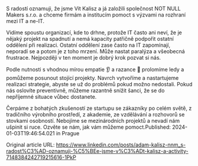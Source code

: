 S radostí oznamuji, že jsme Vít Kalisz a já založili společnost NOT NULL Makers s.r.o. a chceme firmám a institucím pomoct s výzvami na rozhraní mezi IT a ne-IT.

Vidíme spoustu organizací, kde to drhne, protože IT často ani neví, že je nějaký projekt na spadnutí a nemá kapacity patřičně podpořit ostatní oddělení při realizaci. Ostatní oddělení zase často na IT zapomínají, neporadí se a potom je z toho mrzení. Může nastat paralýza a všeobecná frustrace. Nejpozději v ten moment je dobrý krok pozvat si nás.

Podle nutnosti s vhodnou mírou empatie 👂 a razance 💪 prolomíme ledy a pomůžeme posunout stojící projekty. Navrch vytvoříme a nastartujeme realizaci strategie, abyste se už do problémů pokud možno nedostali. Pokud nás oslovíte preventivně, můžeme razantně snížit šanci, že se do nepříjemné situace vůbec dostanete.

Čerpáme z bohatých zkušeností ze startupu se zákazníky po celém světě, z tradičního výrobního prostředí, z akademie, ze vzdělávání a rozhovorů se stovkami osobností. Nebojíme se mezinárodních projektů a nevadí nám ušpinit si ruce. Ozvěte se nám, jak vám můžeme pomoct.Published: 2024-01-03T19:46:54.021 in Prague

Original article URL: https://www.linkedin.com/posts/adam-kalisz-nnm_s-radost%C3%AD-oznamuji-%C5%BEe-jsme-v%C3%ADt-kalisz-a-activity-7148384242719215616-1PkP

